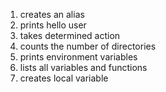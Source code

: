 1. creates an alias
2. prints hello user
3. takes determined action
4. counts the number of directories
5. prints environment variables
6. lists all variables and functions
7. creates local variable
